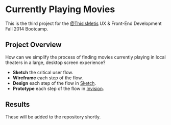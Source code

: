 # Currently Playing Movies

This is the third project for the [@ThisIsMetis](https://github.com/thisismetis) UX &amp; Front-End Development Fall 2014 Bootcamp.

## Project Overview

How can we simplify the process of finding movies currently playing in local theaters in a large, desktop screen experience?

* **Sketch** the critical user flow.
* **Wireframe** each step of the flow.
* **Design** each step of the flow in [Sketch](http://bohemiancoding.com/sketch/ "Sketch 3 by Bohemian Coding").
* **Prototype** each step of the flow in [Invision](http://www.invisionapp.com/ "Web &amp; Mobile Prototyping Tool").

## Results

These will be added to the repository shortly.
